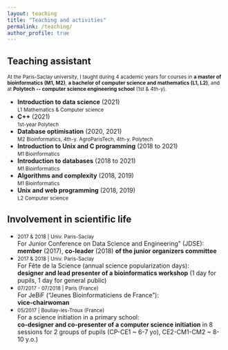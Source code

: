 ```yaml
---
layout: teaching
title: "Teaching and activities"
permalink: /teaching/
author_profile: true
---
```


## Teaching assistant

<span style="font-size:smaller;">At the Paris-Saclay university, I taught during 4 academic years for courses in **a master of bioinformatics (M1, M2)**, **a bachelor of computer science and mathematics (L1, L2)**, and at **Polytech -- computer science engineering school** (1st & 4th-y).</span>

* **<span class=important>Introduction to data science</span>** (2021)  
<span style="font-size:smaller;">L1 Mathematics & Computer science</span>
* **<span class=important>C++</span>** (2021)  
<span style="font-size:smaller;">1st-year Polytech</span>
* **<span class=important>Database optimisation</span>** (2020, 2021)  
<span style="font-size:smaller;">M2 Bioinformatics, 4th-y. AgroParisTech, 4th-y. Polytech</span>
* **<span class=important>Introduction to Unix and C programming</span>** (2018 to 2021)  
<span style="font-size:smaller;">M1 Bioinformatics</span>
* **<span class=important>Introduction to databases</span>** (2018 to 2021)  
<span style="font-size:smaller;">M1 Bioinformatics</span>
* **<span class=important>Algorithms and complexity</span>** (2018, 2019)  
<span style="font-size:smaller;">M1 Bioinformatics</span>
* **<span class=important>Unix and web programming</span>** (2018, 2019)  
<span style="font-size:smaller;">L2 Computer science</span>


## Involvement in scientific life
* <span style="font-size:smaller;">2017 & 2018 | Univ. Paris-Saclay</span>  
For <span class=important>Junior Conference on Data Science and Engineering” (JDSE)</span>:  
**member** (2017), **co-leader** (2018) **of the junior organizers committee**
* <span style="font-size:smaller;">2017 & 2018 | Univ. Paris-Saclay</span>  
For <span class=important>Fête de la Science</span> (annual science popularization days):  
**designer and lead presenter of a bioinformatics workshop** (1 day for pupils, 1 day for general public)
* <span style="font-size:smaller;">07/2017 - 07/2018 | Paris (France)</span>  
For <span class=important>JeBiF (“Jeunes Bioinformaticiens de France”)</span>:  
**vice-chairwoman**
* <span style="font-size:smaller;">05/2017 | Boullay-les-Troux (France)</span>  
For <span class=important>a science initiation in a primary school</span>:  
**co-designer and co-presenter of a computer science initiation** in 8 sessions for 2 groups of pupils (CP-CE1 ~ 6-7 yo), CE2-CM1-CM2 ~ 8-10 y.o.)
